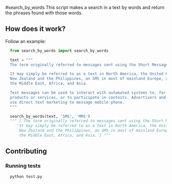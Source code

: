 #search_by_words
This script makes a search in a text by words and return the phrases found with those words.

## How does it work?
Follow an example:

```python
  from search_by_words import search_by_words

  text = """
  The term originally referred to messages sent using the Short Message Service (SMS).

  It may simply be referred to as a text in North America, the United Kingdom, Australia,
  New Zealand and the Philippines, an SMS in most of mainland Europe, and an MMS or SMS in
  the Middle East, Africa, and Asia.

  Text messages can be used to interact with automated systems to, for example, to order 
  products or services, or to participate in contests. Advertisers and service providers 
  use direct text marketing to message mobile phone.
  """

  search_by_words(text, 'SMS', 'MMS')
  """ ['The term originally referred to messages sent using the Short Message Service (SMS)', 
     'It may simply be referred to as a text in North America, the United Kingdom, Australia,
      New Zealand and the Philippines, an SMS in most of mainland Europe, and an MMS or SMS in
      the Middle East, Africa, and Asia.'] """
```

## Contributing
### Running tests
```shell
  python test.py
```

